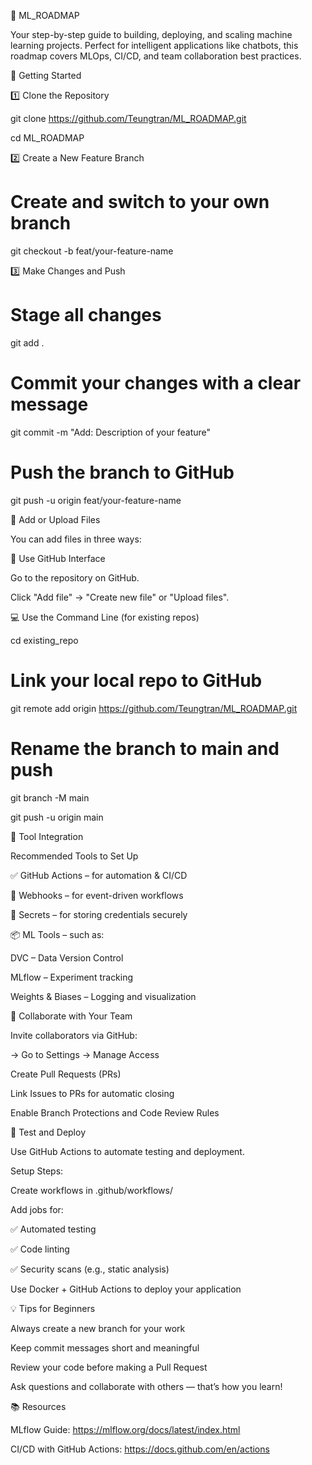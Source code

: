 🧠 ML_ROADMAP

Your step-by-step guide to building, deploying, and scaling machine learning projects.
Perfect for intelligent applications like chatbots, this roadmap covers MLOps, CI/CD, and team collaboration best practices.

🚀 Getting Started

1️⃣ Clone the Repository

git clone https://github.com/Teungtran/ML_ROADMAP.git

cd ML_ROADMAP

2️⃣ Create a New Feature Branch

# Create and switch to your own branch

git checkout -b feat/your-feature-name

3️⃣ Make Changes and Push

# Stage all changes

git add .

# Commit your changes with a clear message

git commit -m "Add: Description of your feature"

# Push the branch to GitHub

git push -u origin feat/your-feature-name

📁 Add or Upload Files

You can add files in three ways:

🧱 Use GitHub Interface

Go to the repository on GitHub.

Click "Add file" → "Create new file" or "Upload files".

💻 Use the Command Line (for existing repos)

cd existing_repo

# Link your local repo to GitHub

git remote add origin https://github.com/Teungtran/ML_ROADMAP.git

# Rename the branch to main and push

git branch -M main

git push -u origin main

🔧 Tool Integration

Recommended Tools to Set Up

✅ GitHub Actions – for automation & CI/CD

🔁 Webhooks – for event-driven workflows

🔐 Secrets – for storing credentials securely

📦 ML Tools – such as:

DVC – Data Version Control

MLflow – Experiment tracking

Weights & Biases – Logging and visualization

🤝 Collaborate with Your Team

Invite collaborators via GitHub:

→ Go to Settings → Manage Access

Create Pull Requests (PRs)

Link Issues to PRs for automatic closing

Enable Branch Protections and Code Review Rules

🧪 Test and Deploy

Use GitHub Actions to automate testing and deployment.

Setup Steps:

Create workflows in .github/workflows/

Add jobs for:

✅ Automated testing

✅ Code linting

✅ Security scans (e.g., static analysis)

Use Docker + GitHub Actions to deploy your application

💡 Tips for Beginners

Always create a new branch for your work

Keep commit messages short and meaningful

Review your code before making a Pull Request

Ask questions and collaborate with others — that’s how you learn!

📚 Resources

MLflow Guide: https://mlflow.org/docs/latest/index.html

CI/CD with GitHub Actions: https://docs.github.com/en/actions
